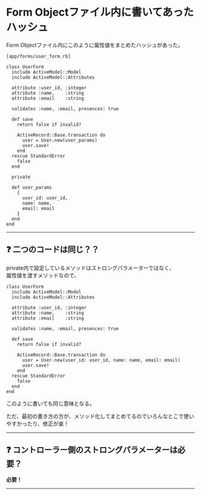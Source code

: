 # Form Objectファイル内に書いてあったハッシュ
Form Objectファイル内にこのように属性値をまとめたハッシュがあった。
~~~
[app/forms/user_form.rb]

class UserForm
  include ActiveModel::Model
  include ActiveModel::Attributes

  attribute :user_id, :integer
  attribute :name,    :string
  attribute :email    :string

  validates :name, :email, presences: true

  def save
    return false if invalid?

    ActiveRecord::Base.transaction do
      user = User.new(user_params)
      user.save!
    end
  rescue StandardError
    false
  end

  private

  def user_params
    {
      user_id: user_id,
      name: name,
      email: email
    }
  end
end
~~~
***

## ❓ 二つのコードは同じ？？
private内で設定しているメソッドはストロングパラメーターではなく、  
属性値を渡すメソッドなので、
~~~
class UserForm
  include ActiveModel::Model
  include ActiveModel::Attributes

  attribute :user_id, :integer
  attribute :name,    :string
  attribute :email    :string

  validates :name, :email, presences: true

  def save
    return false if invalid?

    ActiveRecord::Base.transaction do
      user = User.new(user_id: user_id, name: name, email: email)
      user.save!
    end
  rescue StandardError
    false
  end
end
~~~
このように書いても同じ意味となる。

ただ、最初の書き方の方が、メソッド化してまとめてるのでいろんなとこで使いやすかったり、修正が楽！
***

## ❓ コントローラー側のストロングパラメーターは必要？
**必要！**
***
